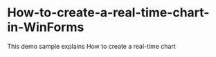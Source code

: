# How-to-create-a-real-time-chart-in-WinForms
This demo sample explains How to create a real-time chart
